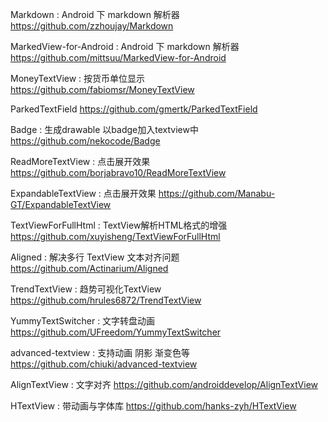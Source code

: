 Markdown : Android 下 markdown 解析器
https://github.com/zzhoujay/Markdown

MarkedView-for-Android : Android 下 markdown 解析器
https://github.com/mittsuu/MarkedView-for-Android

MoneyTextView : 按货币单位显示
https://github.com/fabiomsr/MoneyTextView

ParkedTextField
https://github.com/gmertk/ParkedTextField

Badge : 生成drawable 以badge加入textview中
https://github.com/nekocode/Badge

ReadMoreTextView : 点击展开效果
https://github.com/borjabravo10/ReadMoreTextView

ExpandableTextView : 点击展开效果
https://github.com/Manabu-GT/ExpandableTextView

TextViewForFullHtml : TextView解析HTML格式的增强
https://github.com/xuyisheng/TextViewForFullHtml

Aligned : 解决多行 TextView 文本对齐问题
https://github.com/Actinarium/Aligned

TrendTextView : 趋势可视化TextView
https://github.com/hrules6872/TrendTextView

YummyTextSwitcher : 文字转盘动画
https://github.com/UFreedom/YummyTextSwitcher

advanced-textview : 支持动画 阴影 渐变色等
https://github.com/chiuki/advanced-textview

AlignTextView : 文字对齐
https://github.com/androiddevelop/AlignTextView

HTextView : 带动画与字体库
https://github.com/hanks-zyh/HTextView
